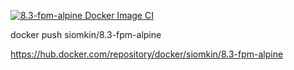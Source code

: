 [![8.3-fpm-alpine Docker Image CI](https://github.com/Siomkin/php-8.3-fpm-alpine/actions/workflows/docker-image.yml/badge.svg)](https://github.com/Siomkin/php-8.3-fpm-alpine/actions/workflows/docker-image.yml)

docker push siomkin/8.3-fpm-alpine

https://hub.docker.com/repository/docker/siomkin/8.3-fpm-alpine
